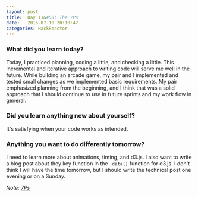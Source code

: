 ```yaml
---
layout: post
title:  Day 11&#58; The 7Ps
date:   2015-07-10 20:10:47
categories: HackReactor
---
```


### What did you learn today?

Today, I practiced planning, coding a little, and checking a little. This incremental and iterative approach to writing code will serve me well in the future. While building an arcade game, my pair and I implemented and tested small changes as we implemented basic requirements. My pair emphasized planning from the beginning, and I think that was a solid approach that I should continue to use in future sprints and my work flow in general.

### Did you learn anything new about yourself?

It's satisfying when your code works as intended.

### Anything you want to do differently tomorrow?

I need to learn more about animations, timing, and d3.js. I also want to write a blog post about they key function in the `.data()` function for d3.js. I don't think I will have the time tomorrow, but I should write the technical post one evening or on a Sunday.

*Note: [7Ps]("https://en.wikipedia.org/wiki/7_Ps_(military_adage)")*
